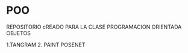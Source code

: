 # POO

REPOSITORIO cREADO PARA LA CLASE PROGRAMACION ORIENTADA OBJETOS

1.TANGRAM 
2. PAINT POSENET
 